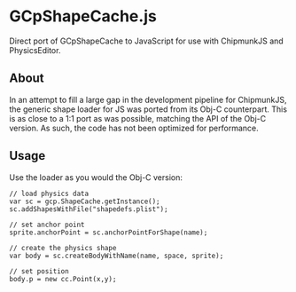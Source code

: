 GCpShapeCache.js
================

Direct port of GCpShapeCache to JavaScript for use with ChipmunkJS and PhysicsEditor.

About
-----
In an attempt to fill a large gap in the development pipeline for ChipmunkJS, the generic shape loader for JS was ported from its Obj-C counterpart. This is as close to a 1:1 port as was possible, matching the API of the Obj-C version. As such, the code has not been optimized for performance.

Usage
-----
Use the loader as you would the Obj-C version:

	// load physics data
	var sc = gcp.ShapeCache.getInstance();
    sc.addShapesWithFile("shapedefs.plist");
    	
	// set anchor point
	sprite.anchorPoint = sc.anchorPointForShape(name);
    	
	// create the physics shape
	var body = sc.createBodyWithName(name, space, sprite);
                                  
	// set position                                  
	body.p = new cc.Point(x,y);